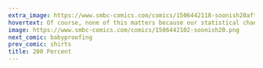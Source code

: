```yaml
---
extra_image: https://www.smbc-comics.com/comics/1506442118-soonish20after.png
hovertext: Of course, none of this matters because our statistical chance of winning the championship is infinitesimal.
image: https://www.smbc-comics.com/comics/1506442102-soonish20.png
next_comic: babyproofing
prev_comic: shirts
title: 200 Percent
---
```


